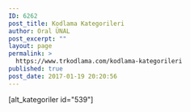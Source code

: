 ```yaml
---
ID: 6262
post_title: Kodlama Kategorileri
author: Oral ÜNAL
post_excerpt: ""
layout: page
permalink: >
  https://www.trkodlama.com/kodlama-kategorileri
published: true
post_date: 2017-01-19 20:20:56
---
```

[alt_kategoriler id="539"]